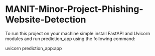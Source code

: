 # MANIT-Minor-Project-Phishing-Website-Detection

To run this project on your machine simple install FastAPI and Uvicorn modules and run prediction_app using the following command:

uvicorn prediction_app:app
